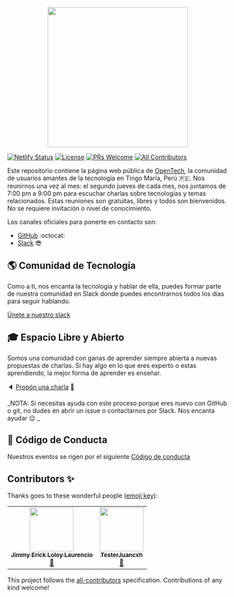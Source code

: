 <p align="center">
  <img src="public/assets/img/logo-without-bg.png" width="320"/>
</p>


[![Netlify Status](https://api.netlify.com/api/v1/badges/f6ad4d4e-3128-43db-a06e-6f63790cba6c/deploy-status)](https://app.netlify.com/sites/opentech/deploys) [![License](https://img.shields.io/badge/license-MIT-blue.svg)](https://github.com/opentech-pe/opentech.pe/blob/master/LICENSE) [![PRs Welcome](https://img.shields.io/badge/PRs-welcome-brightgreen.svg)](http://makeapullrequest.com) [![All Contributors](https://img.shields.io/badge/all_contributors-1-orange.svg?style=flat-square)](#contributors-)



Este repositorio contiene la página web pública de [OpenTech](https://opentech.netlify.com/), la comunidad de usuarios amantes de la tecnología en Tingo María, Perú :peru:. Nos reunirnos una vez al mes: el segundo jueves de cada mes, nos juntamos de 7:00 pm a 9:00 pm para escuchar charlas sobre tecnologías y temas relacionados. Estas reuniones son gratuitas, libres y todos son bienvenidos. No se requiere invitación o nivel de conocimiento.

Los canales oficiales para ponerte en contacto son:

- [GitHub](https://github.com/opentech-pe) :octocat:
- [Slack](https://hola-opentech.herokuapp.com/) :sunglasses:

## :earth_americas: Comunidad de Tecnología

Como a tí, nos encanta la tecnología y hablar de ella, puedes formar parte de nuestra comunidad en Slack donde puedes encontrarnos todos los días para seguir hablando.

[Únete a nuestro slack](https://hola-opentech.herokuapp.com/)

## :mortar_board: Espacio Libre y Abierto

Somos una comunidad con ganas de aprender siempre abierta a nuevas propuestas de charlas. Si hay algo en lo que eres experto o estas aprendiendo, la mejor forma de aprender es enseñar.

:speaker: [Propón una charla](https://github.com/opentech-pe/opentech.pe/issues/new?assignees=jhonfitzgerald%2C+paulotijero%2C+manuelrojasc&labels=cfp&template=propuesta-de-charla.md&title=Título+de+tu+charla+.+.+.) :metal:

_NOTA: Si necesitas ayuda con este proceso porque eres nuevo con GitHub o git, no dudes en abrir un issue o contactarnos por Slack. Nos encanta ayudar :wink: _

<!-- ### Sponsors

¿Quieres que tu empresa u organización patrocine estos eventos? (Acá puedes ver cómo participar como sponsor)[link para recaudos]. -->

## :scroll: Código de Conducta

Nuestros eventos se rigen por el siguiente [Código de conducta](/CODE_OF_CONDUCT.md)

## Contributors ✨

Thanks goes to these wonderful people ([emoji key](https://allcontributors.org/docs/en/emoji-key)):

<!-- ALL-CONTRIBUTORS-LIST:START - Do not remove or modify this section -->
<!-- prettier-ignore-start -->
<!-- markdownlint-disable -->
<table>
  <tr>
    <td align="center"><a href="https://www.linkedin.com/in/jimmy-erick-loloy-laurencio-4b12971a4/"><img src="https://avatars0.githubusercontent.com/u/49881423?v=4" width="100px;" alt=""/><br /><sub><b>Jimmy Erick Loloy Laurencio</b></sub></a><br /><a href="https://github.com/Juancxh/opentech.pe/commits?author=JimmyLoloy98" title="Documentation">📖</a></td>
    <td align="center"><a href="https://github.com/TesterJuancxh"><img src="https://avatars2.githubusercontent.com/u/70418277?v=4" width="100px;" alt=""/><br /><sub><b>TesterJuancxh</b></sub></a><br /><a href="https://github.com/Juancxh/opentech.pe/commits?author=TesterJuancxh" title="Documentation">📖</a></td>
  </tr>
</table>

<!-- markdownlint-enable -->
<!-- prettier-ignore-end -->
<!-- ALL-CONTRIBUTORS-LIST:END -->

This project follows the [all-contributors](https://github.com/all-contributors/all-contributors) specification. Contributions of any kind welcome!
